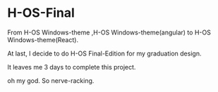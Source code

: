 # H-OS-Final

From H-OS Windows-theme ,H-OS Windows-theme(angular) to H-OS Windows-theme(React).

At last, I decide to do H-OS Final-Edition for my graduation design.

It leaves me 3 days to complete this project.

oh my god. So nerve-racking.
